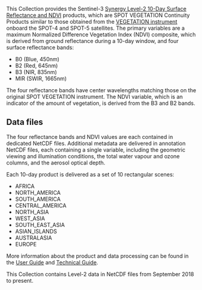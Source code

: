 This Collection provides the Sentinel-3 [Synergy Level-2 10-Day Surface Reflectance and NDVI](https://sentinels.copernicus.eu/web/sentinel/user-guides/sentinel-3-synergy/product-types/level-2-vg1-v10) products, which are SPOT VEGETATION Continuity Products similar to those obtained from the [VEGETATION instrument](https://docs.terrascope.be/#/Satellites/SPOT-VGT/MissionInstruments) onboard the SPOT-4 and SPOT-5 satellites. The primary variables are a maximum Normalized Difference Vegetation Index (NDVI) composite, which is derived from ground reflectance during a 10-day window, and four surface reflectance bands:

- B0 (Blue, 450nm)
- B2 (Red, 645nm)
- B3 (NIR, 835nm)
- MIR (SWIR, 1665nm)

The four reflectance bands have center wavelengths matching those on the original SPOT VEGETATION instrument. The NDVI variable, which is an indicator of the amount of vegetation, is derived from the B3 and B2 bands.

## Data files

The four reflectance bands and NDVI values are each contained in dedicated NetCDF files. Additional metadata are delivered in annotation NetCDF files, each containing a single variable, including the geometric viewing and illumination conditions, the total water vapour and ozone columns, and the aerosol optical depth.

Each 10-day product is delivered as a set of 10 rectangular scenes:

- AFRICA
- NORTH_AMERICA
- SOUTH_AMERICA
- CENTRAL_AMERICA
- NORTH_ASIA
- WEST_ASIA
- SOUTH_EAST_ASIA
- ASIAN_ISLANDS
- AUSTRALASIA
- EUROPE

More information about the product and data processing can be found in the [User Guide](https://sentinels.copernicus.eu/web/sentinel/user-guides/sentinel-3-synergy/product-types/level-2-vg1-v10) and [Technical Guide](https://sentinel.esa.int/web/sentinel/technical-guides/sentinel-3-synergy/vgt-s/v10-product).

This Collection contains Level-2 data in NetCDF files from September 2018 to present.
